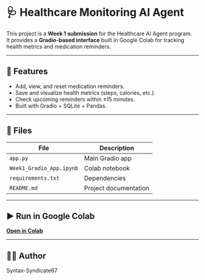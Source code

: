 # 🩺 Healthcare Monitoring AI Agent

This project is a **Week 1 submission** for the Healthcare AI Agent program.  
It provides a **Gradio-based interface** built in Google Colab for tracking health metrics and medication reminders.

---

## 🚀 Features
- Add, view, and reset medication reminders.
- Save and visualize health metrics (steps, calories, etc.).
- Check upcoming reminders within ±15 minutes.
- Built with Gradio + SQLite + Pandas.

---

## 📂 Files
| File | Description |
|------|--------------|
| `app.py` | Main Gradio app |
| `Week1_Gradio_App.ipynb` | Colab notebook |
| `requirements.txt` | Dependencies |
| `README.md` | Project documentation |

---

## ▶️ Run in Google Colab
[**Open in Colab**](https://colab.research.google.com/github/Syntax-Syndicate67/HealthCare-Monitoring-AI-Agent/blob/main/Week1_Gradio_App.ipynb)

---

## 🧑‍💻 Author
Syntax-Syndicate67  
